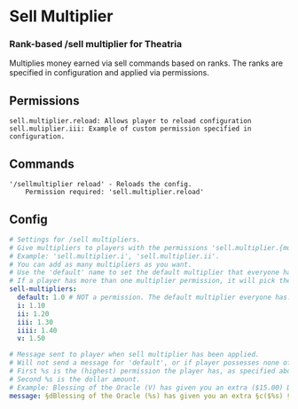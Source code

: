 # Sell Multiplier
### Rank-based /sell multiplier for Theatria

Multiplies money earned via sell commands based on ranks.
The ranks are specified in configuration and applied via permissions.

## Permissions
```
sell.multiplier.reload: Allows player to reload configuration
sell.muliplier.iii: Example of custom permission specified in configuration.
```

## Commands
```
'/sellmultiplier reload' - Reloads the config.
    Permission required: 'sell.multiplier.reload'
```

## Config
```yaml
# Settings for /sell multipliers.
# Give multipliers to players with the permissions 'sell.multiplier.{multiplier}'
# Example: 'sell.multiplier.i', 'sell.multiplier.ii'.
# You can add as many multipliers as you want.
# Use the 'default' name to set the default multiplier that everyone has. It defaults to 1 if not set.
# If a player has more than one multiplier permission, it will pick the highest one.
sell-multipliers:
  default: 1.0 # NOT a permission. The default multiplier everyone has.
  i: 1.10
  ii: 1.20
  iii: 1.30
  iiii: 1.40
  v: 1.50

# Message sent to player when sell multiplier has been applied.
# Will not send a message for 'default', or if player possesses none of the specified permissions above.
# First %s is the (highest) permission the player has, as specified above - such as 'v'.
# Second %s is the dollar amount.
# Example: Blessing of the Oracle (V) has given you an extra ($15.00) Denarii!
message: §dBlessing of the Oracle (%s) has given you an extra §c($%s) §dDenarii!
```